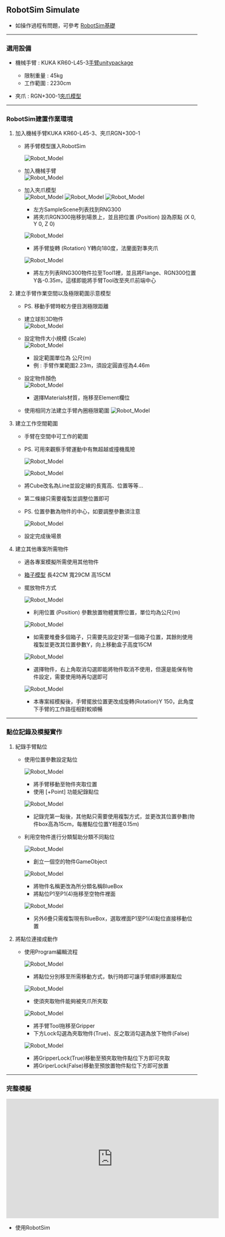 ## RobotSim Simulate

- 如操作過程有問題，可參考 [RobotSim基礎](https://yazelin.github.io/usc2019-RobotSim/zh-tw/1RobotSimBasic.html)

---

### 選用設備

- 機械手臂 : KUKA KR60-L45-3[手臂unitypackage](https://github.com/YangPeiYuan/RobotSim_Simulate/raw/master/object/KR60_L45.unitypackage)
	- 限制重量 : 45kg
	- 工作範圍 : 2230cm
	
- 夾爪 : RGN+300-1[夾爪模型](https://github.com/YangPeiYuan/RobotSim_Simulate/raw/master/object/RGN300.FBX)

---

### RobotSim建置作業環境

1. 加入機械手臂KUKA KR60-L45-3、夾爪RGN+300-1
	- 將手臂模型匯入RobotSim                          
                    
		 ![Robot_Model](./image/RobotSim_Import_Model.png)
		 
	- 加入機械手臂                                                                                   
		![Robot_Model](./image/RobotSim_Import_Robot.png)

	- 加入夾爪模型                                                                                    
		![Robot_Model](./image/RobotSim_Import_New_Asset.png)
		![Robot_Model](./image/RobotSim_Import_RNG300.png)
		![Robot_Model](./image/RobotSim_Set_gripper.png)
		- 左方SampleScene列表找到RNG300
		- 將夾爪RGN300拖移到場景上，並且把位置 (Position) 設為原點 (X 0, Y 0, Z 0)

		![Robot_Model](./image/RobotSim_Set_Robot_Position.png)
		- 將手臂旋轉 (Rotation) Y轉向180度，法蘭面對準夾爪

		![Robot_Model](./image/RobotSim_Set_Robot_Tool.png)
		- 將左方列表RNG300物件拉至Tool1裡，並且將Flange、RGN300位置Y各-0.35m，這樣即能將手臂Tool改至夾爪前端中心

2. 建立手臂作業空間以及極限範圍示意模型

	- PS. 移動手臂時較方便目測極限距離                                                                    

	- 建立球形3D物件                                                                            
		![Robot_Model](./image/RobotSim_Add_Range_Sphere.png)
		
	- 設定物件大小規模 (Scale)                                                                                 
		![Robot_Model](./image/RobotSim_Range_Size.png)
		- 設定範圍單位為 公尺(m)
		- 例 : 手臂作業範圍2.23m，須設定圓直徑為4.46m            
         
	- 設定物件顏色                                                                                   
		![Robot_Model](./image/RobotSim_Range_Color.png)
		- 選擇Materials材質，拖移至Element欄位

	- 使用相同方法建立手臂內圈極限範圍
		![Robot_Model](./image/RobotSim_Add_Limit_Sphere.png)


3. 建立工作空間範圍

	- 手臂在空間中可工作的範圍
	- PS. 可用來觀察手臂運動中有無超越或撞機風險        
    
		![Robot_Model](./image/RobotSim_Add_Line.png)
	
		![Robot_Model](./image/RobotSim_Set_Line.png)
	- 將Cube改名為Line並設定線的長寬高、位置等等...
	- 第二條線只需要複製並調整位置即可
	- PS. 位置參數為物件的中心，如要調整參數須注意

		![Robot_Model](./image/RobotSim_Set_Limit_Environment.png)
	- 設定完成後場景


4. 建立其他專案所需物件

	- 適各專案模擬所需使用其他物件  
	- [箱子模型](https://github.com/YangPeiYuan/RobotSim_Simulate/raw/master/object/box.FBX)	長42CM 寬29CM 高15CM 

	 - 擺放物件方式                                       

		![Robot_Model](./image/RobotSim_Position.png)
		 - 利用位置 (Position) 參數放置物體實際位置，單位均為公尺(m)

		![Robot_Model](./image/RobotSim_Position_Stacking.png)
		- 如需要堆疊多個箱子，只需要先設定好第一個箱子位置，其餘則使用複製並更改其位置參數Y，向上移動盒子高度15CM

		![Robot_Model](./image/RobotSim_Blue_Box_Disappear.png)
		- 選擇物件，右上角取消勾選即能將物件取消不使用，但還是能保有物件設定，需要使用時再勾選即可

		![Robot_Model](./image/RobotSim_Complete_Environment.png)
		- 本專案經模擬後，手臂擺放位置更改成旋轉(Rotation)Y 150，此角度下手臂的工作路徑相對較順暢

--- 
### 點位記錄及模擬實作

1. 紀錄手臂點位

	- 使用位置參數設定點位 

		![Robot_Model](./image/RobotSim_Add_Point.png)
		- 將手臂移動至物件夾取位置
		- 使用 [+Point] 功能紀錄點位

		![Robot_Model](./image/RobotSim_Add_All_Point.png)
	
		-  記錄完第一點後，其他點只需要使用複製方式，並更改其位置參數(物件box高為15cm，每層點位位置Y相差0.15m)

	- 利用空物件進行分類幫助分類不同點位

		![Robot_Model](./image/RobotSim_Create_Empty.png)
		- 創立一個空的物件GameObject
		
		![Robot_Model](./image/RobotSim_Create_Blue_Box.png)
		- 將物件名稱更改為所分類名稱BlueBox
		- 將點位P1至P1(4)拖移至空物件裡面

		![Robot_Model](./image/RobotSim_All_Blue_Box.png)
		- 另外6疊只需複製現有BlueBox，選取裡面P1至P1(4)點位直接移動位置

2. 將點位連接成動作

	- 使用Program編輯流程

		![Robot_Model](./image/RobotSim_New_Motion.png)
		- 將點位分別移至所需移動方式，執行時即可讓手臂順利移置點位

		![Robot_Model](./image/RobotSim_Command_Gripper.png)
		-  使須夾取物件能夠被夾爪所夾取

		![Robot_Model](./image/RobotSim_Gripper_Lock.png)
		- 將手臂Tool拖移至Gripper
		- 下方Lock勾選為夾取物件(True)、反之取消勾選為放下物件(False)
	
		![Robot_Model](./image/RobotSim_Gripper_Lock_Box.png)
		- 將GripperLock(True)移動至預夾取物件點位下方即可夾取
		- 將GriperLock(False)移動至預放置物件點位下方即可放置

 --- 

### 完整模擬

<iframe width="560" height="315" src="https://www.youtube.com/embed/m-8mlEnRETc" frameborder="0" allow="accelerometer; autoplay; encrypted-media; gyroscope; picture-in-picture" allowfullscreen></iframe>

- 使用RobotSim
<!--stackedit_data:
eyJoaXN0b3J5IjpbLTIwNzk2OTk3OTAsMTI2OTE3ODgxNSw1ND
UxODkwNDAsLTE0MjAwMzM4NDIsMjE0NDM3MDQ4NiwxODQxNDg2
NjcwLC0zNjgyMjE0NDUsLTEwMDYwMTQyMDYsMzQ1MjQzMDk4LD
E1MzM4MDE2ODQsLTQxMzY2NTIxNiwxMzEzMjAxLC0xOTM4NzM4
NTU5LDYzNjU5MzEwMCwtMTg3NDAzMjEwMCwtMjQ1ODk5MDUsLT
EwNDU2ODU5NDUsLTcxNzI5NTU0MSwtMTU2NTI0MjI3NywyMDI0
MjkzNDcwXX0=
-->